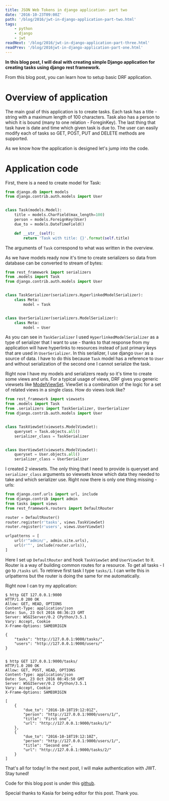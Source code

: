 ```yaml
---
title: JSON Web Tokens in django application- part two
date: '2016-10-23T09:00Z'
path: '/blog/2016/jwt-in-django-application-part-two.html'
tags: 
    - python
    - django
    - jwt
readNext: '/blog/2016/jwt-in-django-application-part-three.html'
readPrev: '/blog/2016jwt-in-django-application-part-one.html'
---
```


**In this blog post, I will deal with creating simple Django application
for creating tasks using django rest framework.**

From this blog post, you can learn how to setup basic DRF application.

Overview of application
=======================

The main goal of this application is to create tasks. Each task has a
title - string with a maximum length of 100 characters. Task also has a
person to which it is bound (many to one relation - ForeginKey). The
last thing that task have is date and time which given task is due to.
The user can easily modify each of tasks so GET, POST, PUT and DELETE
methods are supported.

As we know how the application is designed let's jump into the code.

Application code
================

First, there is a need to create model for Task:

```python
from django.db import models
from django.contrib.auth.models import User


class Task(models.Model):
    title = models.CharField(max_length=100)
    person = models.ForeignKey(User)
    due_to = models.DateTimeField()

    def __str__(self):
        return 'Task with title: {}'.format(self.title)
```

The arguments of `Task` correspond to what was written in the overview.

As we have models ready now it's time to create serializers so data from
database can be converted to stream of bytes:

```python
from rest_framework import serializers
from .models import Task
from django.contrib.auth.models import User


class TaskSerializer(serializers.HyperlinkedModelSerializer):
    class Meta:
        model = Task


class UserSerializer(serializers.ModelSerializer):
    class Meta:
        model = User
```

As you can see in `TaskSerializer` I used `HyperlinkedModelSerializer`
as a type of serializer that I want to use - thanks to that response
from my application will have hyperlinks to resources instead of just
primary keys that are used in `UserSerializer`. In this serializer, I
use django `User` as a source of data. I have to do this because `Task`
model has a reference to `User` and without serialization of the second
one I cannot serialize the task.

Right now I have my models and serializers ready so it's time to create
some views and urls. For a typical usage of views, DRF gives you generic
viewsets like
[ModelViewSet](http://www.django-rest-framework.org/api-guide/viewsets/#modelviewset).
ViewSet is a combination of the logic for a set of related views in a
single class. How do views look like?

```python
from rest_framework import viewsets
from .models import Task
from .serializers import TaskSerializer, UserSerializer
from django.contrib.auth.models import User


class TaskViewSet(viewsets.ModelViewSet):
    queryset = Task.objects.all()
    serializer_class = TaskSerializer


class UserViewSet(viewsets.ModelViewSet):
    queryset = User.objects.all()
    serializer_class = UserSerializer
```

I created 2 viewsets. The only thing that I need to provide is queryset
and `serializer_class` arguments so viewsets know which data they needed
to take and which serializer use. Right now there is only one thing
missing - urls:

```python
from django.conf.urls import url, include
from django.contrib import admin
from tasks import views
from rest_framework.routers import DefaultRouter

router = DefaultRouter()
router.register(r'tasks', views.TaskViewSet)
router.register(r'users', views.UserViewSet)

urlpatterns = [
    url(r'^admin/', admin.site.urls),
    url(r'^', include(router.urls)),
]
```

Here I set up `DefaultRouter` and hook `TaskViewSet` and `UserViewSet`
to it. Router is a way of building common routes for a resource. To get
all tasks - I go to `/tasks` uri. To retrieve first task I type
`tasks/1`. I can write this in urlpatterns but the router is doing the
same for me automatically.

Right now I can try my application:

```shell
$ http GET 127.0.0.1:9000
HTTP/1.0 200 OK
Allow: GET, HEAD, OPTIONS
Content-Type: application/json
Date: Sun, 23 Oct 2016 08:36:23 GMT
Server: WSGIServer/0.2 CPython/3.5.1
Vary: Accept, Cookie
X-Frame-Options: SAMEORIGIN

{
    "tasks": "http://127.0.0.1:9000/tasks/",
    "users": "http://127.0.0.1:9000/users/"
}


$ http GET 127.0.0.1:9000/tasks/
HTTP/1.0 200 OK
Allow: GET, POST, HEAD, OPTIONS
Content-Type: application/json
Date: Sun, 23 Oct 2016 08:45:50 GMT
Server: WSGIServer/0.2 CPython/3.5.1
Vary: Accept, Cookie
X-Frame-Options: SAMEORIGIN

[
    {
        "due_to": "2016-10-18T19:12:01Z",
        "person": "http://127.0.0.1:9000/users/1/",
        "title": "First one",
        "url": "http://127.0.0.1:9000/tasks/1/"
    },
    {
        "due_to": "2016-10-18T19:12:10Z",
        "person": "http://127.0.0.1:9000/users/1/",
        "title": "Second one",
        "url": "http://127.0.0.1:9000/tasks/2/"
    }
]
```

That's all for today! In the next post, I will make authentication with
JWT. Stay tuned!

Code for this blog post is under this
[github](https://github.com/krzysztofzuraw/personal-blog-projects/tree/master/blog_jwt).

Special thanks to Kasia for being editor for this post. Thank you.
